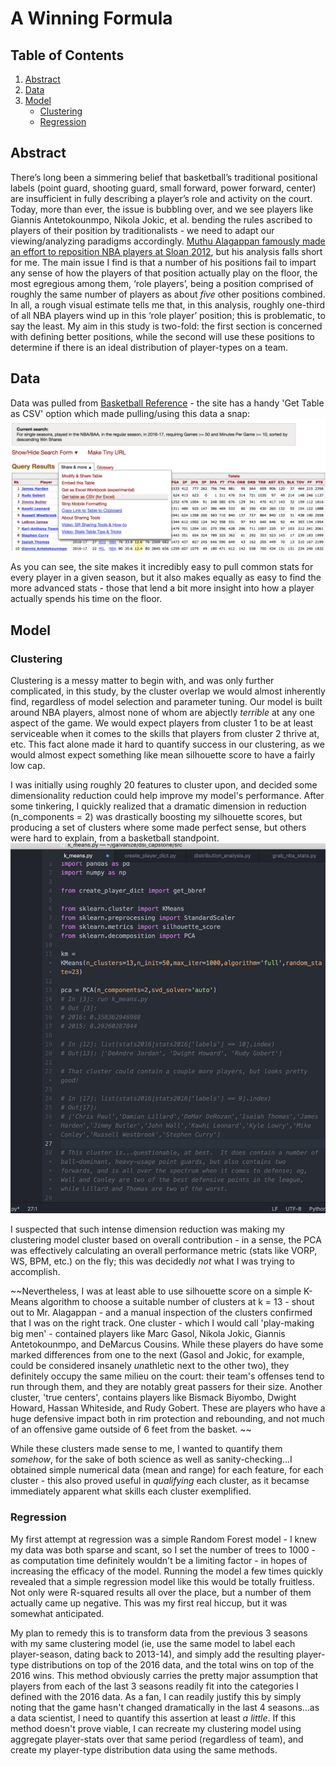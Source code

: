   
# A Winning Formula    

## Table of Contents  
1. [Abstract](#abstract)  
2. [Data](#data)  
3. [Model](#model)
    * [Clustering](#clustering)
    * [Regression](#regression)
    

  
## Abstract

There’s long been a simmering belief that basketball’s traditional positional labels
(point guard, shooting guard, small forward, power forward, center) are insufficient in
fully describing a player’s role and activity on the court. Today, more than ever, the
issue is bubbling over, and we see players like Giannis Antetokounmpo, Nikola Jokic, et
al. bending the rules ascribed to players of their position by traditionalists - we need to
adapt our viewing/analyzing paradigms accordingly. [Muthu Alagappan famously made
an effort to reposition NBA players at Sloan 2012](http://www.sloansportsconference.com/wp-content/uploads/2012/03/Alagappan-Muthu-EOSMarch2012PPT.pdf), but his analysis falls short for me.
The main issue I find is that a number of his positions fail to impart any sense of how
the players of that position actually play on the floor, the most egregious among them,
‘role players’, being a position comprised of roughly the same number of players as
about *five* other positions combined. In all, a rough visual estimate tells me that, in this
analysis, roughly one-third of all NBA players wind up in this ‘role player’ position; this
is problematic, to say the least.
My aim in this study is two-fold: the first section is concerned with defining better
positions, while the second will use these positions to determine if there is an ideal
distribution of player-types on a team.
  
  
## Data
  
Data was pulled from [Basketball Reference](http://basketball-reference.com) - the site has a handy 'Get Table as CSV' option which made pulling/using this data a snap: 
![basketball reference](https://github.com/tilla232/dsi_capstone/blob/master/img/bbref.png?raw=true)  

As you can see, the site makes it incredibly easy to pull common stats for every player in a given season, but it also makes equally as easy to find the more advanced stats - those that lend a bit more insight into how a player actually spends his time on the floor.
   
## Model  
### Clustering
Clustering is a messy matter to begin with, and was only further complicated, in this study, by the cluster overlap we would almost inherently find, regardless of model selection and parameter tuning.  Our model is built around NBA players, almost none of whom are abjectly *terrible* at any one aspect of the game.  We would expect players from cluster 1 to be at least serviceable when it comes to the skills that players from cluster 2 thrive at, etc.  This fact alone made it hard to quantify success in our clustering, as we would almost expect something like mean silhouette score to have a fairly low cap. 

I was initially using roughly 20 features to cluster upon, and decided some dimensionality reduction could help improve my model's performance.  After some tinkering, I quickly realized that a dramatic dimension in reduction (n_components = 2) was drastically boosting my silhouette scores, but producing a set of clusters where some made perfect sense, but others were hard to explain, from a basketball standpoint.   
![cluster snippet](https://github.com/tilla232/dsi_capstone/blob/master/img/cluster_snippet.png?raw=true)  
  
 
I suspected that such intense dimension reduction was making my clustering model cluster based on overall contribution - in a sense, the PCA was effectively calculating an overall performance metric (stats like VORP, WS, BPM, etc.) on the fly; this was decidedly *not* what I was trying to accomplish.  
  
~~Nevertheless, I was at least able to use silhouette score on a simple K-Means algorithm to choose a suitable number of clusters at k = 13 - shout out to Mr. Alagappan - and a manual inspection of the clusters confirmed that I was on the right track.  One cluster - which I would call 'play-making big men' - contained players like Marc Gasol, Nikola Jokic, Giannis Antetokounmpo, and DeMarcus Cousins.  While these players do have some marked differences from one to the next (Gasol and Jokic, for example, could be considered insanely *un*athletic next to the other two), they definitely occupy the same milieu on the court: their team's offenses tend to run through them, and they are notably great passers for their size.  Another cluster, 'true centers', contains players like Bismack Biyombo, Dwight Howard, Hassan Whiteside, and Rudy Gobert.  These are players who have a huge defensive impact both in rim protection and rebounding, and not much of an offensive game outside of 6 feet from the basket.  ~~

While these clusters made sense to me, I wanted to quantify them *somehow*, for the sake of both science as well as sanity-checking...I obtained simple numerical data (mean and range) for each feature, for each cluster - this also proved useful in *qualifying* each cluster, as it becamse immediately apparent what skills each cluster exemplified.

### Regression
My first attempt at regression was a simple Random Forest model - I knew my data was both sparse and scant, so I set the number of trees to 1000 - as computation time definitely wouldn't be a limiting factor - in hopes of increasing the efficacy of the model.  Running the model a few times quickly revealed that a simple regression model like this would be totally fruitless.  Not only were R-squared results all over the place, but a number of them actually came up negative.  This was my first real hiccup, but it was somewhat anticipated.  

My plan to remedy this is to transform data from the previous 3 seasons with my same clustering model (ie, use the same model to label each player-season, dating back to 2013-14), and simply add the resulting player-type distributions on top of the 2016 data, and the total wins on top of the 2016 wins.  This method obviously carries the pretty major assumption that players from each of the last 3 seasons readily fit into the categories I defined with the 2016 data.  As a fan, I can readily justify this by simply noting that the game hasn't changed dramatically in the last 4 seasons...as a data scientist, I need to quantify this assertion at least *a little*.  If this method doesn't prove viable, I can recreate my clustering model using aggregate player-stats over that same period (regardless of team), and create my player-type distribution data using the same methods.  

